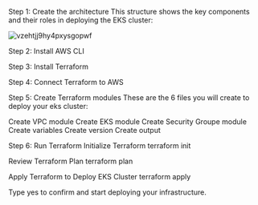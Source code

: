 Step 1: Create the architecture
This structure shows the key components and their roles in deploying the EKS cluster:



![vzehtjj9hy4pxysgopwf](https://github.com/user-attachments/assets/f2d55a41-1173-44a9-b96c-70e2a9f65bdc)




Step 2: Install AWS CLI

Step 3: Install Terraform

Step 4: Connect Terraform to AWS

Step 5: Create Terraform modules
These are the 6 files you will create to deploy your eks cluster:

Create VPC module
Create EKS module
Create Security Groupe module
Create variables
Create version
Create output



Step 6: Run Terraform
Initialize Terraform
terraform init

Review Terraform Plan
terraform plan

Apply Terraform to Deploy EKS Cluster
terraform apply

Type yes to confirm and start deploying your infrastructure.

